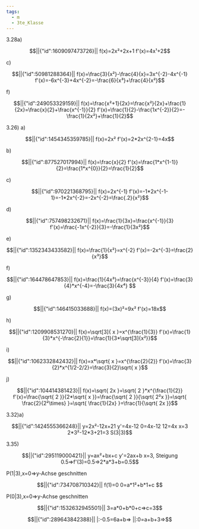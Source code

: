 ```yaml
---
tags:
  - m
  - 3te_Klasse
---
```

3.28a)
```math
||{"id":1609097473726}||

f(x)=2x²+2x+1
f'(x)=4x¹+2
```
c)
```math
||{"id":50981288364}||

f(x)=\frac{3}{x²}-\frac{4}{x}=3x^{-2}-4x^{-1}
f'(x)=-6x^{-3}+4x^{-2}=-\frac{6}{x³}+\frac{4}{x²}
```
f)
```math
||{"id":249053329159}||

f(x)=\frac{x²+1}{2x}=\frac{x²}{2x}+\frac{1}{2x}=\frac{x}{2}+\frac{x^{-1}}{2}
f'(x)=\frac{1}{2}-\frac{1x^{-2}}{2}=-\frac{1}{2x²}+\frac{1}{2}
```
3.26)
a)
```math
||{"id":1454345359785}||

f(x)=2x²
f'(x)=2*2x^{2-1}=4x
```
b)
```math
||{"id":877527017994}||

f(x)=\frac{x}{2}
f'(x)=\frac{1*x^{1-1}}{2}=\frac{1*x^{0}}{2}=\frac{1}{2}
```

c)
```math
||{"id":970221368795}||

f(x)=2x^{-1}
f'(x)=-1*2x^{-1-1}=-1*2x^{-2}=-2x^{-2}=\frac{.2}{x²}
```
d)
```math
||{"id":757498232671}||

f(x)=\frac{1}{3x}=\frac{x^{-1}}{3}
f'(x)=\frac{-1x^{-2}}{3}=-\frac{1}{3x²}
```
e)
```math
||{"id":1352343433582}||

f(x)=\frac{1}{x²}=x^{-2}
f'(x)=-2x^{-3}=\frac{2}{x³}
```
f)
```math
||{"id":164478647853}||

f(x)=\frac{1}{4x³}=\frac{x^{-3}}{4}
f'(x)=\frac{3}{4}*x^{-4}=-\frac{3}{4x⁴} 
```
g)
```math
||{"id":146415033688}||

f(x)=(3x)²=9x²
f'(x)=18x
```
h)
```math
||{"id":1209908531270}||

f(x)=\sqrt[3]{ x }=x^{\frac{1}{3}}
f'(x)=\frac{1}{3}*x^{-\frac{2}{1}}=\frac{1}{3*\sqrt[3]{x²}}
```
i)
```math
||{"id":1062332842432}||

f(x)=x*\sqrt{ x }=x^{\frac{2}{2}}
f'(x)=\frac{3}{2}*x^{1/2-2/2}=\frac{3}{2}\sqrt{ x }
```
j)
```math
||{"id":104414381423}||

f(x)=\sqrt{ 2x }=\sqrt{ 2 }*x^{\frac{1}{2}}
f'(x)=\frac{\sqrt{ 2 }}{2*\sqrt{ x }}=\frac{\sqrt{ 2 }}{\sqrt{ 2²x }}=\sqrt{ \frac{2}{2²\times} }=\sqrt{ \frac{1}{2x} }=\frac{1}{\sqrt{ 2x }}
```
3.32)a)
```math
||{"id":1424555366248}||

y=2x²-12x+21
y'=4x-12
0=4x-12 
12=4x
x=3
2*3²-12*3+21=3
S(3|3)
```
3.35)
```math
||{"id":295119000421}||

y=ax²+bx+c
y'=2ax+b
x=3, Steigung 0.5⇒f'(3)=0.5⇒2*a*3+b=0.5
```
P(1|3),x=0⇒y-Achse geschnitten
```math
||{"id":734708710342}||

f(1)=0
0=a*1²+b*1+c

```
P(0|3),x=0⇒y-Achse geschnitten
```math
||{"id":1532632945501}||

3=a*0+b*0+c⇒c=3
```
```math
||{"id":289643842388}||

|:-0.5=6a+b⇒
||:0=a+b+3⇒
```

<div tabindex='-1'contenteditable='false' class='livePrevPlus'></div>
